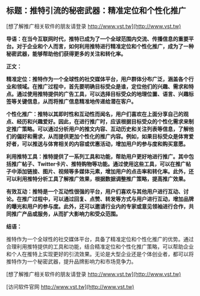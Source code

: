 ## **标题：推特引流的秘密武器：精准定位和个性化推广**

[想了解推广相关软件的朋友请登录 http://www.vst.tw](http://www.vst.tw)

**导语：在当今互联网时代，推特已成为了一个全球范围内交流、传播信息的重要平台。对于企业和个人而言，如何利用推特进行精准定位和个性化推广，成为了一种秘密武器，能够帮助他们获得更多的关注和转化率。**

**正文：**

**精准定位：推特作为一个全球性的社交媒体平台，用户群体分布广泛，涵盖各个行业和领域。在推广过程中，首先要明确目标受众是谁，定位他们的兴趣、需求和特点。通过使用推特提供的广告工具，可以选择目标受众的地理位置、语言、兴趣标签等关键信息，从而将推广信息精准地传递给潜在客户。**

**个性化推广：推特以其即时性和互动性而闻名，用户们喜欢在上面分享自己的观点、经历和兴趣爱好。因此，在进行推广时，应该根据目标受众的个性化需求来制定推广策略。可以通过分析用户的推文内容、互动历史和关注列表等信息，了解他们的偏好和需求，从而提供更加个性化的推广内容。例如，如果目标受众是体育爱好者，可以推送与体育相关的内容或优惠活动，增加用户的参与度和购买意愿。**

**利用推特工具：推特提供了一系列工具和功能，帮助用户更好地进行推广。其中包括推广帖子、Twitter卡片、推特购物等功能。通过使用这些工具，可以在推广帖子中添加链接、图片、视频等多媒体元素，增加用户的点击率和转化率。此外，还可以利用推特分析工具了解推广效果，根据数据调整推广策略，提高推广效果。**

**有效互动：推特是一个互动性很强的平台，用户们喜欢与其他用户进行互动、讨论。在推广过程中，可以通过回复、点赞、转发等方式与用户进行互动，增加品牌的曝光和用户的参与度。此外，还可以邀请行业内的专家或意见领袖进行合作，共同推广产品或服务，从而扩大影响力和受众范围。**

**结语：**

推特作为一个全球性的社交媒体平台，具备了精准定位和个性化推广的优势。通过合理利用推特提供的工具和功能，结合精准定位和个性化推广策略，可以帮助企业和个人在推特上实现更好的引流效果。无论是大型企业还是个体创业者，都可以将推特作为一个秘密武器，提升品牌影响力和市场竞争力。

[想了解推广相关软件的朋友请登录 http://www.vst.tw](http://www.vst.tw)


[访问软件官网 http://www.vst.tw](http://www.vst.tw)
